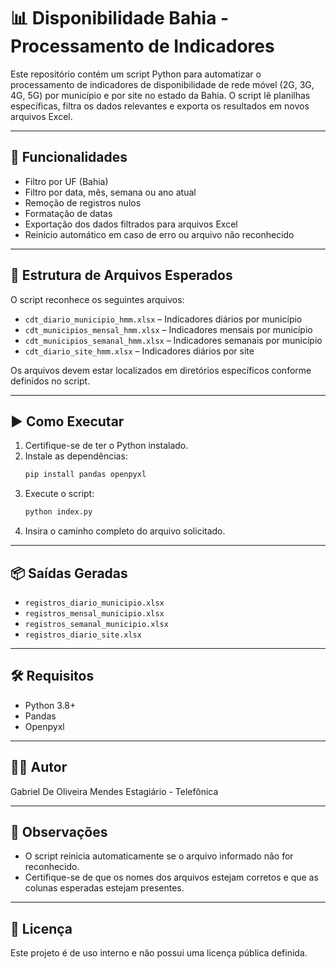 # 📊 Disponibilidade Bahia - Processamento de Indicadores

Este repositório contém um script Python para automatizar o processamento de indicadores de disponibilidade de rede móvel (2G, 3G, 4G, 5G) por município e por site no estado da Bahia. O script lê planilhas específicas, filtra os dados relevantes e exporta os resultados em novos arquivos Excel.

---

## 🧰 Funcionalidades

- Filtro por UF (Bahia)
- Filtro por data, mês, semana ou ano atual
- Remoção de registros nulos
- Formatação de datas
- Exportação dos dados filtrados para arquivos Excel
- Reinício automático em caso de erro ou arquivo não reconhecido

---

## 📁 Estrutura de Arquivos Esperados

O script reconhece os seguintes arquivos:

- `cdt_diario_municipio_hmm.xlsx` – Indicadores diários por município
- `cdt_municipios_mensal_hmm.xlsx` – Indicadores mensais por município
- `cdt_municipios_semanal_hmm.xlsx` – Indicadores semanais por município
- `cdt_diario_site_hmm.xlsx` – Indicadores diários por site

Os arquivos devem estar localizados em diretórios específicos conforme definidos no script.

---

## ▶️ Como Executar

1. Certifique-se de ter o Python instalado.
2. Instale as dependências:
   ```bash
   pip install pandas openpyxl
   ```
3. Execute o script:
   ```bash
   python index.py
   ```
4. Insira o caminho completo do arquivo solicitado.

---

## 📦 Saídas Geradas

- `registros_diario_municipio.xlsx`
- `registros_mensal_municipio.xlsx`
- `registros_semanal_municipio.xlsx`
- `registros_diario_site.xlsx`

---

## 🛠️ Requisitos

- Python 3.8+
- Pandas
- Openpyxl

---

## 👨‍💻 Autor

Gabriel De Oliveira Mendes
Estagiário - Telefônica

---

## 📌 Observações

- O script reinicia automaticamente se o arquivo informado não for reconhecido.
- Certifique-se de que os nomes dos arquivos estejam corretos e que as colunas esperadas estejam presentes.

---

## 📄 Licença

Este projeto é de uso interno e não possui uma licença pública definida.
